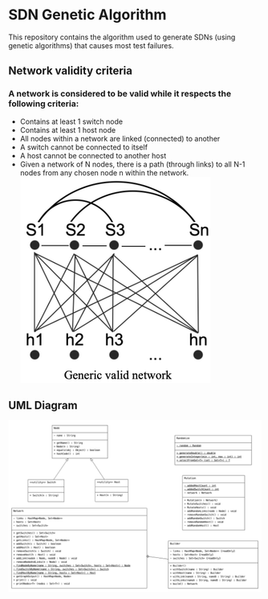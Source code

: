 # SDN Genetic Algorithm
This repository contains the algorithm used to generate SDNs (using genetic algorithms) that causes most test failures.

## Network validity criteria
### A network is considered to be valid while it respects the following criteria:
- Contains at least 1 switch node
- Contains at least 1 host node
- All nodes within a network are linked (connected) to another
- A switch cannot be connected to itself
- A host cannot be connected to another host
- Given a network of N nodes, there is a path (through links) to all N-1 nodes from any chosen node n within the network.
![Generic Valid Network](https://github.com/matin1520/sdn.genetic.algorithm/blob/master/documentation/readme/validNetwork.png)

## UML Diagram
![UML Diagram](https://github.com/matin1520/sdn.genetic.algorithm/blob/master/documentation/readme/umlDiagram.png)
